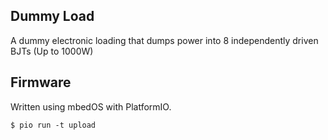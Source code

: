## Dummy Load

A dummy electronic loading that dumps power into 8 independently driven BJTs (Up to 1000W)

## Firmware

Written using mbedOS with PlatformIO.

```
$ pio run -t upload
```
